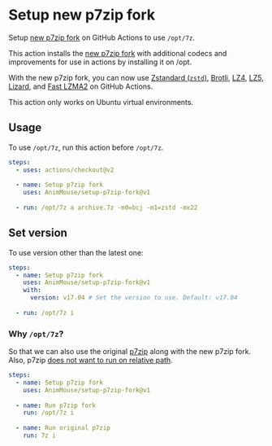 # Setup new p7zip fork
Setup [new p7zip fork](https://github.com/jinfeihan57/p7zip) on GitHub Actions to use `/opt/7z`.

This action installs the [new p7zip fork](https://github.com/jinfeihan57/p7zip) with additional codecs and improvements for use in actions by installing it on /opt.

With the new p7zip fork, you can now use [Zstandard (`zstd`)](https://github.com/facebook/zstd/), [Brotli](https://github.com/google/brotli/), [LZ4](https://github.com/lz4/lz4/), [LZ5](https://github.com/inikep/lz5/), [Lizard](https://github.com/inikep/lizard/), and [Fast LZMA2](https://github.com/conor42/fast-lzma2) on GitHub Actions. 

This action only works on Ubuntu virtual environments.

## Usage
To use `/opt/7z`, run this action before `/opt/7z`.

```yml
steps:
  - uses: actions/checkout@v2
    
  - name: Setup p7zip fork
    uses: AnimMouse/setup-p7zip-fork@v1
    
  - run: /opt/7z a archive.7z -m0=bcj -m1=zstd -mx22
```

## Set version
To use version other than the latest one:

```yml
steps:
  - name: Setup p7zip fork
    uses: AnimMouse/setup-p7zip-fork@v1
    with:
      version: v17.04 # Set the version to use. Default: v17.04
      
  - run: /opt/7z i
```

### Why `/opt/7z`?
So that we can also use the original [p7zip](https://sourceforge.net/projects/p7zip/) along with the new p7zip fork.\
Also, p7zip [does not want to run on relative path](https://sourceforge.net/p/p7zip/discussion/383044/thread/5e4085ab/).

```yml
steps:
  - name: Setup p7zip fork
    uses: AnimMouse/setup-p7zip-fork@v1
    
  - name: Run p7zip fork
    run: /opt/7z i
    
  - name: Run original p7zip
    run: 7z i
```